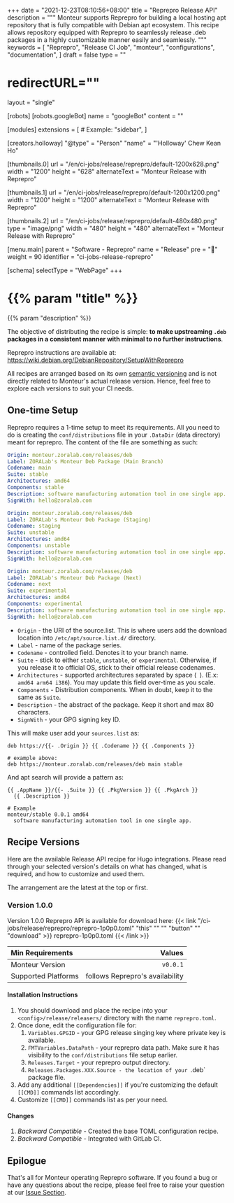 +++
date = "2021-12-23T08:10:56+08:00"
title = "Reprepro Release API"
description = """
Monteur supports Reprepro for building a local hosting apt repository that is
fully compatible with Debian apt ecosystem. This recipe allows repository
equipped with Reprepro to seamlessly release .deb packages in a highly
customizable manner easily and seamlessly.
"""
keywords = [
	"Reprepro",
	"Release CI Job",
	"monteur",
	"configurations",
	"documentation",
]
draft = false
type = ""
# redirectURL=""
layout = "single"


[robots]
[robots.googleBot]
name = "googleBot"
content = ""


[modules]
extensions = [
	# Example: "sidebar",
]


[creators.holloway]
"@type" = "Person"
"name" = "'Holloway' Chew Kean Ho"


[thumbnails.0]
url = "/en/ci-jobs/release/reprepro/default-1200x628.png"
width = "1200"
height = "628"
alternateText = "Monteur Release with Reprepro"

[thumbnails.1]
url = "/en/ci-jobs/release/reprepro/default-1200x1200.png"
width = "1200"
height = "1200"
alternateText = "Monteur Release with Reprepro"

[thumbnails.2]
url = "/en/ci-jobs/release/reprepro/default-480x480.png"
type = "image/png"
width = "480"
height = "480"
alternateText = "Monteur Release with Reprepro"


[menu.main]
parent = "Software - Reprepro"
name = "Release"
pre = "🌾"
weight = 90
identifier = "ci-jobs-release-reprepro"


[schema]
selectType = "WebPage"
+++

# {{% param "title" %}}
{{% param "description" %}}

The objective of distributing the recipe is simple: **to make upstreaming `.deb`
packages in a consistent manner with minimal to no further instructions**.

Reprepro instructions are available at:
https://wiki.debian.org/DebianRepository/SetupWithReprepro

All recipes are arranged based on its own
[semantic versioning](https://semver.org/) and is not directly related to
Monteur's actual release version. Hence, feel free to explore each versions
to suit your CI needs.




## One-time Setup
Reprepro requires a 1-time setup to meet its requirements. All you need to do is
creating the `conf/distributions` file in your `.DataDir` (data directory) meant
for reprepro. The content of the file are something as such:

```yaml {linenos=table,hl_lines=["1-8"],linenostart=1}
Origin: monteur.zoralab.com/releases/deb
Label: ZORALab's Monteur Deb Package (Main Branch)
Codename: main
Suite: stable
Architectures: amd64
Components: stable
Description: software manufacturing automation tool in one single app.
SignWith: hello@zoralab.com

Origin: monteur.zoralab.com/releases/deb
Label: ZORALab's Monteur Deb Package (Staging)
Codename: staging
Suite: unstable
Architectures: amd64
Components: unstable
Description: software manufacturing automation tool in one single app.
SignWith: hello@zoralab.com

Origin: monteur.zoralab.com/releases/deb
Label: ZORALab's Monteur Deb Package (Next)
Codename: next
Suite: experimental
Architectures: amd64
Components: experimental
Description: software manufacturing automation tool in one single app.
SignWith: hello@zoralab.com
```

* `Origin` - the URI of the source.list. This is where users add the download
  location into `/etc/apt/source.list.d/` directory.
* `Label` - name of the package series.
* `Codename` - controlled field. Denotes it to your branch name.
* `Suite` - stick to either `stable`, `unstable`, or `experimental`. Otherwise,
   if you release it to official OS, stick to their official release codenames.
* `Architectures` - supported architectures separated by space (` `). (E.x:
  `amd64 arm64 i386`). You may update this field over-time as you scale.
* `Components` - Distribution components. When in doubt, keep it to the same
  as `Suite`.
* `Description` - the abstract of the package. Keep it short and max 80
  characters.
* `SignWith` - your GPG signing key ID.

This will make user add your `sources.list` as:

```
deb https://{{- .Origin }} {{ .Codename }} {{ .Components }}

# example above:
deb https://monteur.zoralab.com/releases/deb main stable
```

And apt search will provide a pattern as:

```
{{ .AppName }}/{{- .Suite }} {{ .PkgVersion }} {{ .PkgArch }}
  {{ .Description }}

# Example
monteur/stable 0.0.1 amd64
  software manufacturing automation tool in one single app.
```



## Recipe Versions
Here are the available Release API recipe for Hugo integrations. Please read
through your selected version's details on what has changed, what is required,
and how to customize and used them.

The arrangement are the latest at the top or first.


### Version 1.0.0
Version 1.0.0 Reprepro API is available for download here:
{{< link "/ci-jobs/release/reprepro/reprepro-1p0p0.toml" "this" "" "" "button"
	"" "download" >}}
reprepro-1p0p0.toml
{{< /link >}}

| Min Requirements     | Values                          |
|:---------------------|--------------------------------:|
| Monteur Version      | `v0.0.1`                        |
| Supported Platforms  | follows Reprepro's availability |


#### Installation Instructions
1. You should download and place the recipe into your
   `<config>/release/releasers/` directory with the name `reprepro.toml`.
2. Once done, edit the configuration file for:
   1. `Variables.GPGID` - your GPG release singing key where private key is
      available.
   2. `FMTVariables.DataPath` - your reprepro data path. Make sure it has
      visibility to the `conf/distributions` file setup earlier.
   3. `Releases.Target` - your reprepro output directory.
   4. `Releases.Packages.XXX.Source - the location of your `.deb` package file.
3. Add any additional `[[Dependencies]]` if you're customizing the default
  `[[CMD]]` commands list accordingly.
4. Customize `[[CMD]]` commands list as per your need.


#### Changes
1. *Backward Compatible* - Created the base TOML configuration recipe.
2. *Backward Compatible* - Integrated with GitLab CI.




## Epilogue
That's all for Monteur operating Reprepro software. If you found a bug or have
any questions about the recipe, please feel free to raise your question at our
[Issue Section](https://gitlab.com/zoralab/monteur/-/issues).
